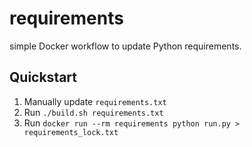 # requirements

simple Docker workflow to update Python requirements.

## Quickstart

1. Manually update `requirements.txt`
2. Run `./build.sh requirements.txt`
3. Run `docker run --rm requirements python run.py > requirements_lock.txt`
